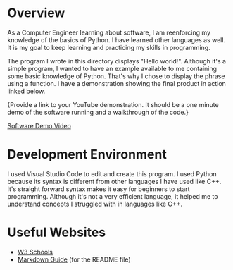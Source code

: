 # Overview

As a Computer Engineer learning about software, I am reenforcing my knowledge of the basics of Python. I have learned other languages as well. It is my goal to keep learning and practicing my skills in programming. 

The program I wrote in this directory displays "Hello world!". Although it's a simple program, I wanted to have an example available to me containing some basic knowledge of Python. That's why I chose to display the phrase using a function. I have a demonstration showing the final product in action linked below. 

{Provide a link to your YouTube demonstration.  It should be a one minute demo of the software running and a walkthrough of the code.}

[Software Demo Video](http://youtube.link.goes.here)

# Development Environment

I used Visual Studio Code to edit and create this program. I used Python because its syntax is different from other languages I have used like C++. It's straight forward syntax makes it easy for beginners to start programming. Although it's not a very efficient language, it helped me to understand concepts I struggled with in languages like C++.


# Useful Websites

* [W3 Schools](https://www.w3schools.com/python/default.asp)
* [Markdown Guide](https://www.markdownguide.org/cheat-sheet/) (for the README file)